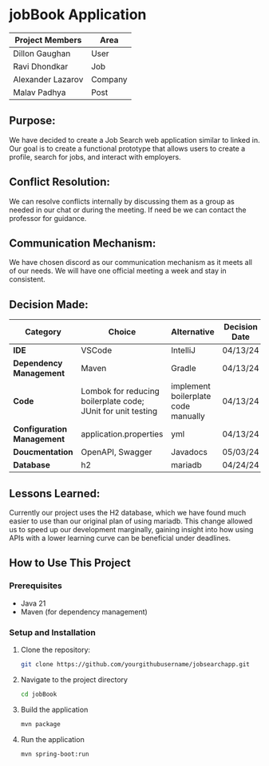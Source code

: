 # jobBook Application

| Project Members  | Area  |
|------------------|-------|
| Dillon Gaughan   | User  |
| Ravi Dhondkar    | Job   |
| Alexander Lazarov| Company |
| Malav Padhya     | Post  |


## **Purpose**:

We have decided to create a Job Search web application similar to linked in. Our goal is to
create a functional prototype that allows users to create a profile, search for jobs, and interact
with employers.

## **Conflict Resolution**:

We can resolve conflicts internally by discussing them as a group as needed in our chat or during the meeting. If need be we can contact the professor for guidance.

## **Communication Mechanism**:

We have chosen discord as our communication mechanism as it meets all of our needs. We will have one official meeting a week and stay in consistent.

## **Decision Made**:

| Category              | Choice       | Alternative  |  Decision Date |
|-----------------------|--------------|--------------|----------------|
| **IDE**               | VSCode       | IntelliJ     |  04/13/24      |
| **Dependency Management** | Maven    | Gradle       |  04/13/24      |
| **Code**              | Lombok for reducing boilerplate code; JUnit for unit testing | implement boilerplate code manually | 04/13/24  |
| **Configuration Management** |  application.properties | yml | 04/13/24    |
| **Doucmentation**     | OpenAPI, Swagger | Javadocs |   05/03/24     |
| **Database**          | h2           | mariadb      |   04/24/24     |


## **Lessons Learned**:

Currently our project uses the H2 database, which we have found much easier to use than our original plan of using mariadb. 
This change allowed us to speed up our development marginally, gaining insight into how using APIs with a lower learning curve can be beneficial under deadlines.


## How to Use This Project

### Prerequisites

- Java 21
- Maven (for dependency management)

### Setup and Installation

1. Clone the repository:
   ```bash
   git clone https://github.com/yourgithubusername/jobsearchapp.git
2. Navigate to the project directory
   ```bash
   cd jobBook
3. Build the application   
   ```bash
   mvn package
4. Run the application
   ```bash
   mvn spring-boot:run
